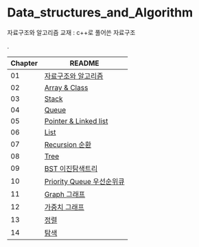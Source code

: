 # Data_structures_and_Algorithm

자료구조와 알고리즘
교재 : c++로 풀어쓴 자료구조


.

| Chapter | README |
| ------ | ------ |
| 01 | [자료구조와 알고리즘](https://github.com/wolinam/Data_structures_and_Algorithm/tree/master/CH01.%20%EC%9E%90%EB%A3%8C%EA%B5%AC%EC%A1%B0%EC%99%80%20%EC%95%8C%EA%B3%A0%EB%A6%AC%EC%A6%98) |
| 02 | [Array & Class](https://github.com/wolinam/Data_structures_and_Algorithm/blob/master/CH02.%20%EB%B0%B0%EC%97%B4%EA%B3%BC%20%ED%81%B4%EB%9E%98%EC%8A%A4/README.md) |
| 03 | [Stack](https://github.com/wolinam/Data_structures_and_Algorithm/blob/master/CH03.%20Stack/README.md) |
| 04 | [Queue](https://github.com/wolinam/Data_structures_and_Algorithm/blob/master/CH04.%20Queue/README.md) |
| 05 | [Pointer & Linked list](https://github.com/wolinam/Data_structures_and_Algorithm/blob/master/CH05.%20Pointer%20and%20Linked%20List/README.md) |
| 06 | [List](https://github.com/wolinam/Data_structures_and_Algorithm/blob/master/CH06.%20List/README.md) |
| 07 | [Recursion 순환](https://github.com/wolinam/Data_structures_and_Algorithm/blob/master/CH07.%20Recursion/README.md) |
| 08 | [Tree](https://github.com/wolinam/Data_structures_and_Algorithm/blob/master/CH08.%20Tree/README.md) |
| 09 | [BST 이진탐색트리](https://github.com/wolinam/Data_structures_and_Algorithm/blob/master/CH09.%20BST%20%EC%9D%B4%EC%A7%84%ED%83%90%EC%83%89%ED%8A%B8%EB%A6%AC/README.md) |
| 10 | [Priority Queue 우선순위큐]() |
| 11 | [Graph 그래프]() |
| 12 | [가중치 그래프]() |
| 13 | [정렬]() |
| 14 | [탐색]() |
